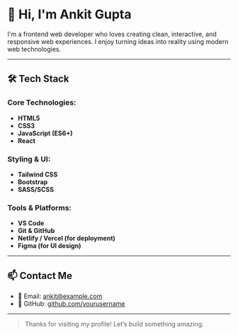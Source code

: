 # 👋 Hi, I'm Ankit Gupta

I'm a frontend web developer who loves creating clean, interactive, and responsive web experiences. I enjoy turning ideas into reality using modern web technologies.

---

## 🛠 Tech Stack

### Core Technologies:
- **HTML5**
- **CSS3**
- **JavaScript (ES6+)**
- **React**

### Styling & UI:
- **Tailwind CSS**
- **Bootstrap**
- **SASS/SCSS**

### Tools & Platforms:
- **VS Code**
- **Git & GitHub**
- **Netlify / Vercel (for deployment)**
- **Figma (for UI design)**

---

## 📫 Contact Me

- 📧 Email: [ankit@example.com](mailto:ankit@example.com)  
- 🐙 GitHub: [github.com/yourusername](https://github.com/yourusername)

---

> Thanks for visiting my profile! Let’s build something amazing.

